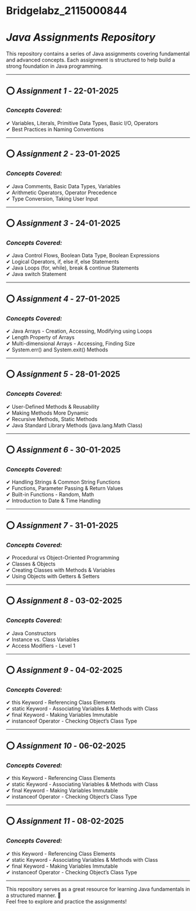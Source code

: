 # Bridgelabz_2115000844
# *Java Assignments Repository*

This repository contains a series of Java assignments covering fundamental and advanced concepts. Each assignment is structured to help build a strong foundation in Java programming.

---

## ⭕ *Assignment 1* - 22-01-2025  
### *Concepts Covered:*  
✔ Variables, Literals, Primitive Data Types, Basic I/O, Operators  
✔ Best Practices in Naming Conventions  

---

## ⭕ *Assignment 2* - 23-01-2025  
### *Concepts Covered:*  
✔ Java Comments, Basic Data Types, Variables  
✔ Arithmetic Operators, Operator Precedence  
✔ Type Conversion, Taking User Input  

---

## ⭕ *Assignment 3* - 24-01-2025  
### *Concepts Covered:*  
✔ Java Control Flows, Boolean Data Type, Boolean Expressions  
✔ Logical Operators, if, else if, else Statements  
✔ Java Loops (for, while), break & continue Statements  
✔ Java switch Statement  

---

## ⭕ *Assignment 4* - 27-01-2025  
### *Concepts Covered:*  
✔ Java Arrays - Creation, Accessing, Modifying using Loops  
✔ Length Property of Arrays  
✔ Multi-dimensional Arrays - Accessing, Finding Size  
✔ System.err() and System.exit() Methods  

---

## ⭕ *Assignment 5* - 28-01-2025  
### *Concepts Covered:*  
✔ User-Defined Methods & Reusability  
✔ Making Methods More Dynamic  
✔ Recursive Methods, Static Methods  
✔ Java Standard Library Methods (java.lang.Math Class)  

---

## ⭕ *Assignment 6* - 30-01-2025  
### *Concepts Covered:*  
✔ Handling Strings & Common String Functions  
✔ Functions, Parameter Passing & Return Values  
✔ Built-in Functions - Random, Math  
✔ Introduction to Date & Time Handling  

---

## ⭕ *Assignment 7* - 31-01-2025  
### *Concepts Covered:*  
✔ Procedural vs Object-Oriented Programming  
✔ Classes & Objects  
✔ Creating Classes with Methods & Variables  
✔ Using Objects with Getters & Setters  

---

## ⭕ *Assignment 8* - 03-02-2025  
### *Concepts Covered:*  
✔ Java Constructors  
✔ Instance vs. Class Variables  
✔ Access Modifiers - Level 1  

---

## ⭕ *Assignment 9* - 04-02-2025  
### *Concepts Covered:*  
✔ this Keyword - Referencing Class Elements  
✔ static Keyword - Associating Variables & Methods with Class  
✔ final Keyword - Making Variables Immutable  
✔ instanceof Operator - Checking Object’s Class Type  

---

## ⭕ *Assignment 10* - 06-02-2025  
### *Concepts Covered:*  
✔ this Keyword - Referencing Class Elements  
✔ static Keyword - Associating Variables & Methods with Class  
✔ final Keyword - Making Variables Immutable  
✔ instanceof Operator - Checking Object’s Class Type  

---

## ⭕ *Assignment 11* - 08-02-2025  
### *Concepts Covered:*  
✔ this Keyword - Referencing Class Elements  
✔ static Keyword - Associating Variables & Methods with Class  
✔ final Keyword - Making Variables Immutable  
✔ instanceof Operator - Checking Object’s Class Type  

---

This repository serves as a great resource for learning Java fundamentals in a structured manner. 🚀  
Feel free to explore and practice the assignments!
